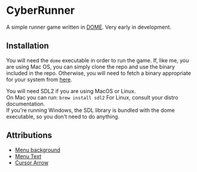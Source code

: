 # CyberRunner

A simple runner game written in [DOME](https://github.com/avivbeeri/dome). Very early in development.

## Installation
You will need the `dome` executable in order to run the game. If, like me, you are using Mac OS, you can simply clone the repo and use the binary included in the repo. Otherwise, you will need to fetch a binary appropriate for your system from [here](https://github.com/avivbeeri/dome/releases).

You will need SDL2 if you are using MacOS or Linux.  
On Mac you can run:
```brew install sdl2```
For Linux, consult your distro documentation.  
If you're running Windows, the SDL library is bundled with the dome executable, so you don't need to do anything.

## Attributions
* [Menu background](https://opengameart.org/content/grid-background)
* [Menu Text](https://maketext.io/)
* [Cursor Arrow](https://opengameart.org/content/glow-arrow)
